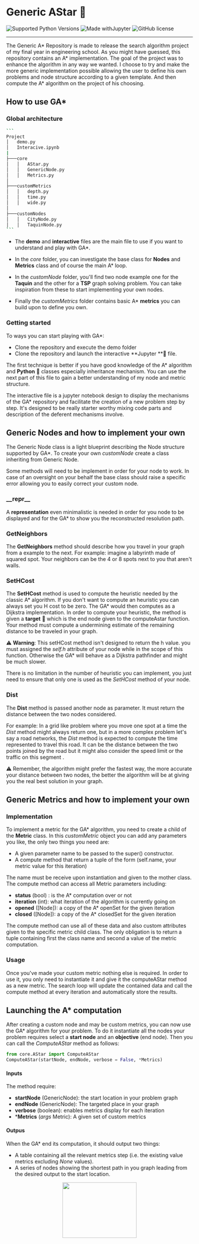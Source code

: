# Generic AStar :stars:

![Supported Python Versions](https://img.shields.io/badge/Python-3.9.0-blue.svg?logo=python&logoColor=white)  ![Made withJupyter](https://img.shields.io/badge/Jupyter-6.1.5-orange.svg?logo=jupyter&logoColor=white)  ![GitHub license](https://img.shields.io/badge/License-DTFW-green.svg?logo=GitHub%20Sponsors&logoColor=white)

------

The Generic A* Repository is made to release the search algorithm project of my final year in engineering school.  As you might have guessed, this repository contains an A* implementation. The goal of the project was to enhance the algorithm in any way we wanted. I choose to try and make the more generic implementation possible allowing the user to define his own problems and node structure according to a given template. And then compute the A* algorithm on the project of his choosing.

## How to use GA*

### Global architecture 

~~~bash
```
Project
│   demo.py
│   Interacive.ipynb
|
├───core
│   │   AStar.py
│   │   GenericNode.py
│   │   Metrics.py
│
├───customMetrics
│   │   depth.py
│   │   time.py
│   │   wide.py
│   
├───customNodes
│   │   CityNode.py
│   │   TaquinNode.py
```
~~~

- The **demo** and **interactive** files are the main file to use if you want to understand and play with GA*.

- In the *core* folder, you can investigate the base class for **Nodes** and **Metrics** class and of course the main A* loop.

- In the *customNode* folder, you'll find two node example one for the **Taquin** and the other for a **TSP** graph solving problem. You can take inspiration from these to start implementing your own nodes.
- Finally the *customMetrics* folder contains basic A* **metrics** you can build upon to define you own.

### Getting started

To ways you can start playing with GA*:

- Clone the repository and execute the demo folder
- Clone the repository and launch the interactive **Jupyter **:telescope: file.

The first technique is better if you have good knowledge of the A* algorithm and **Python** :snake: classes especially inheritance mechanism. You can use the next part of this file to gain a better understanding of my node and metric structure.

The interactive file is a jupyter notebook design to display the mechanisms of the GA* repository and facilitate the creation of a new problem step by step. It's designed to be really starter worthy mixing code parts and description of the deferent mechanisms involve.

## Generic Nodes and how to implement your own

The Generic Node class is a light blueprint describing the Node structure supported by GA*. To create your own *customNode*  create a class inheriting from Generic Node.

Some methods will need to be implement in order for your node to work. In case of an oversight on your behalf the base class should raise a specific error allowing you to easily correct your custom node.

### __repr\_\_

A **representation** even minimalistic is needed in order for you node to be displayed and for the GA* to show you the reconstructed resolution path.

### GetNeighbors 

The **GetNeighbors** method should describe how you travel in your graph from a example to the next. For example: imagine a labyrinth made of squared spot. Your neighbors can be the 4 or 8 spots next to you that aren't walls.

### SetHCost

The **SetHCost** method is used to compute the heuristic needed by the classic A* algorithm. If you don't want to compute an heuristic you can always set you H cost to be zero. The GA* would then computes as a Dijkstra implementation. In order to compute your heuristic, the method is given a **target** :red_circle: which is the end node given to the computeAstar function. Your method must compute a undermining estimate of the remaining distance to be traveled in your graph.

:warning: **Warning**: This setHCost method isn't designed to return the h value. you must assigned the *self.h* attribute of your node while in the scope of this function. Otherwise the GA* will behave as a Dijkstra pathfinder and might be much slower.

There is no limitation in the number of heuristic you can implement, you just need to ensure that only one is used as the *SetHCost* method of your node.

### Dist

The **Dist** method is passed another node as parameter. It must return the distance between the two nodes considered. 

For example: In a grid like problem where you move one spot at a time the *Dist* method might always return one, but in a more complex problem let's say a road networks, the *Dist* method is expected to compute the time represented to travel this road. It can be the distance between the two points joined by the road but it might also consider the speed limit or the traffic on this segment .

:warning: Remember, the algorithm might prefer the fastest way, the more accurate your distance between two nodes, the better the algorithm will be at giving you the real best solution in your graph.

## Generic Metrics and how to implement your own

### Implementation

To implement a metric for the GA* algorithm, you need to create a child of the **Metric** class. In this *customMetric* object you can add any parameters you like, the only two things you need are:

- A given parameter name to be passed to the super() constructor.
- A compute method that return a tuple of the form (self.name, your metric value for this iteration)

The name must be receive upon instantiation and given to the mother class. The compute method can access all Metric parameters including:



- **status** (bool) : is the A* computation over or not
- **iteration** (int): what iteration of the algorithm is currently going on
- **opened** ([Node]): a copy of the A* openSet for the given iteration
- **closed** ([Node]): a copy of the A* closedSet for the given iteration

The compute method can use all of these data and also custom attributes given to the specific metric child class. The only obligation is to return a tuple containing first the class name and second a value of the metric computation. 

### Usage

Once you've made your custom metric nothing else is required. In order to use it, you only need to instantiate it and give it the computeAStar method as a new metric. The search loop will update the contained data and call the compute method at every iteration and automatically store the results.

## Launching the A* computation

After creating a custom node and may be custom metrics, you can now use the GA* algorithm for your problem. To do it instantiate all the nodes your problem requires select a **start node** and an **objective** (end node). Then you can call the *ComputeAStar* method as follows:

```python
from core.AStar import ComputeAStar
ComputeAStar(startNode, endNode, verbose = False, *Metrics)
```

#### Inputs

The method require:

- **startNode** (GenericNode): the start location in your problem graph
- **endNode** (GenericNode): The targeted place in your graph
- **verbose** (boolean): enables metrics display for each iteration
- ***Metrics** (*args* Metric): A given set of custom metrics

#### Outpus

When the GA* end its computation, it should output two things:

- A table containing all the relevant metrics step (i.e. the existing value metrics excluding *None* values).
- A series of nodes showing the shortest path in you graph leading from the desired output to the start location.



<p align="center">
    <img src='https://ensc.bordeaux-inp.fr/sites/default/files/upload/page-edito/inp/img/logos/logo.ensc-bxinp.jpg' width=200px height=150px />
</p>